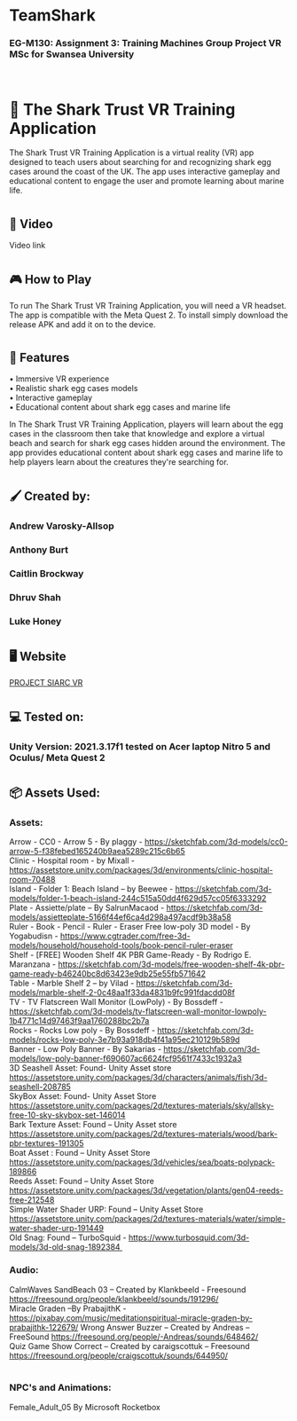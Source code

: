 # TeamShark
### EG-M130: Assignment 3: Training Machines Group Project VR MSc for Swansea University 
<br/>

# :shark: The Shark Trust VR Training Application
The Shark Trust VR Training Application is a virtual reality (VR) app designed to teach users about searching for and recognizing shark egg cases around the coast of the UK. The app uses interactive gameplay and educational content to engage the user and promote learning about marine life. <br/>
#
## :movie_camera: Video
Video link


#
## :video_game: How to Play
To run The Shark Trust VR Training Application, you will need a VR headset. The app is compatible with the Meta Quest 2. 
To install simply download the release APK and add it on to the device.

#
## :hospital: Features
•	Immersive VR experience <br/>
•	Realistic shark egg cases models <br/>
•	Interactive gameplay <br/>
•	Educational content about shark egg cases and marine life <br/>

In The Shark Trust VR Training Application, players will learn about the egg cases in the classroom then take that knowledge and explore a virtual beach and search for shark egg cases hidden around the environment. The app provides educational content about shark egg cases and marine life to help players learn about the creatures they're searching for.

#
## :paintbrush: Created by:
### Andrew Varosky-Allsop
### Anthony Burt
### Caitlin Brockway
### Dhruv Shah
### Luke Honey
#
## :desktop_computer: Website
[PROJECT SIARC VR](https://caitlinbrockway.wixsite.com/projectshark)
#
#
## :computer: Tested on:
### Unity Version: 2021.3.17f1 tested on Acer laptop Nitro 5 and Oculus/ Meta Quest 2
#
## 	:package: Assets Used:
### Assets:
Arrow - CC0 - Arrow 5 - By plaggy - https://sketchfab.com/3d-models/cc0-arrow-5-f38febed165240b9aea5289c215c6b65 <br/>
Clinic - Hospital room - by Mixall - https://assetstore.unity.com/packages/3d/environments/clinic-hospital-room-70488 <br/>
Island - Folder 1: Beach Island – by Beewee - https://sketchfab.com/3d-models/folder-1-beach-island-244c515a50dd4f629d57cc05f6333292 <br/>
Plate - Assiette/plate – By SalrunMacaod - https://sketchfab.com/3d-models/assietteplate-5166f44ef6ca4d298a497acdf9b38a58 <br/>
Ruler - Book - Pencil - Ruler - Eraser Free low-poly 3D model - By Yogabudisn - https://www.cgtrader.com/free-3d-models/household/household-tools/book-pencil-ruler-eraser <br/>
Shelf - [FREE] Wooden Shelf 4K PBR Game-Ready - By Rodrigo E. Maranzana - https://sketchfab.com/3d-models/free-wooden-shelf-4k-pbr-game-ready-b46240bc8d63423e9db25e55fb571642 <br/>
Table - Marble Shelf 2 – by Vilad - https://sketchfab.com/3d-models/marble-shelf-2-0c48aa1f33da4831b9fc991fdacdd08f <br/>
TV - TV Flatscreen Wall Monitor (LowPoly) - By Bossdeff - https://sketchfab.com/3d-models/tv-flatscreen-wall-monitor-lowpoly-1b4771c14d97463f9aa1760288bc2b7a <br/>
Rocks - Rocks Low poly - By Bossdeff - https://sketchfab.com/3d-models/rocks-low-poly-3e7b93a918db4f41a95ec210129b589d <br/>
Banner - Low Poly Banner - By Sakarias - https://sketchfab.com/3d-models/low-poly-banner-f690607ac6624fcf9561f7433c1932a3 <br/>
3D Seashell Asset: Found- Unity Asset store https://assetstore.unity.com/packages/3d/characters/animals/fish/3d-seashell-208785 <br/>
SkyBox Asset: Found- Unity Asset Store https://assetstore.unity.com/packages/2d/textures-materials/sky/allsky-free-10-sky-skybox-set-146014 <br/>
Bark Texture Asset: Found – Unity Asset store https://assetstore.unity.com/packages/2d/textures-materials/wood/bark-pbr-textures-191305 <br/>
Boat Asset : Found – Unity Asset Store https://assetstore.unity.com/packages/3d/vehicles/sea/boats-polypack-189866 <br/>
Reeds Asset: Found – Unity Asset Store https://assetstore.unity.com/packages/3d/vegetation/plants/gen04-reeds-free-212548 <br/>
Simple Water Shader URP: Found – Unity Asset Store https://assetstore.unity.com/packages/2d/textures-materials/water/simple-water-shader-urp-191449 <br/>
Old Snag: Found – TurboSquid - https://www.turbosquid.com/3d-models/3d-old-snag-1892384 <br/>

### Audio:
CalmWaves SandBeach 03 – Created by Klankbeeld - Freesound https://freesound.org/people/klankbeeld/sounds/191296/ <br/>
Miracle Graden –By PrabajithK - https://pixabay.com/music/meditationspiritual-miracle-graden-by-prabajithk-122679/ 
Wrong Answer Buzzer – Created by Andreas – FreeSound https://freesound.org/people/-Andreas/sounds/648462/ <br/>
Quiz Game Show Correct – Created by caraigscottuk – Freesound https://freesound.org/people/craigscottuk/sounds/644950/ <br/>
<br/>

### NPC's and Animations: 
Female_Adult_05 By Microsoft Rocketbox
<br/>

